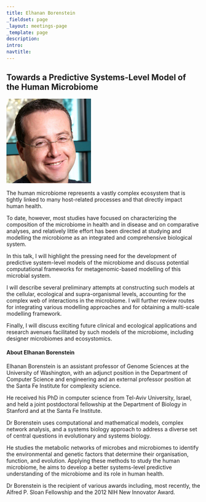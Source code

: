 ```yaml
---
title: Elhanan Borenstein
_fieldset: page
_layout: meetings-page
_template: page
description:
intro:
navtitle:
---
```

## Towards a Predictive Systems-Level Model of the Human Microbiome

<img src="/assets/img/people/220x220/borenstein-elhanan.jpg" alt="" class="portrait-left" />

The human microbiome represents a vastly complex ecosystem that is tightly linked to many host-related processes and that directly impact human health. 

To date, however, most studies have focused on characterizing the composition of the microbiome in health and in disease and on comparative analyses, and relatively little effort has been directed at studying and modelling the microbiome as an integrated and comprehensive biological system. 

In this talk, I will highlight the pressing need for the development of predictive system-level models of the microbiome and discuss potential computational frameworks for metagenomic-based modelling of this microbial system. 

I will describe several preliminary attempts at constructing such models at the cellular, ecological and supra-organismal levels, accounting for the complex web of interactions in the microbiome. I will further review routes for integrating various modelling approaches and for obtaining a multi-scale modelling framework.

Finally, I will discuss exciting future clinical and ecological applications and research avenues facilitated by such models of the microbiome, including designer microbiomes and ecosystomics.

#### About Elhanan Borenstein

Elhanan Borenstein is an assistant professor of Genome Sciences at the University of Washington, with an adjunct position in the Department of Computer Science and engineering and an external professor position at the Santa Fe Institute for complexity science. 

He received his PhD in computer science from Tel-Aviv University, Israel, and held a joint postdoctoral fellowship at the Department of Biology in Stanford and at the Santa Fe Institute. 

Dr Borenstein uses computational and mathematical models, complex network analysis, and a systems biology approach to address a diverse set of central questions in evolutionary and systems biology. 

He studies the metabolic networks of microbes and microbiomes to identify the environmental and genetic factors that determine their organisation, function, and evolution. Applying these methods to study the human microbiome, he aims to develop a better systems-level predictive understanding of the microbiome and its role in human health.

Dr Borenstein is the recipient of various awards including, most recently, the Alfred P. Sloan Fellowship and the 2012 NIH New Innovator Award.